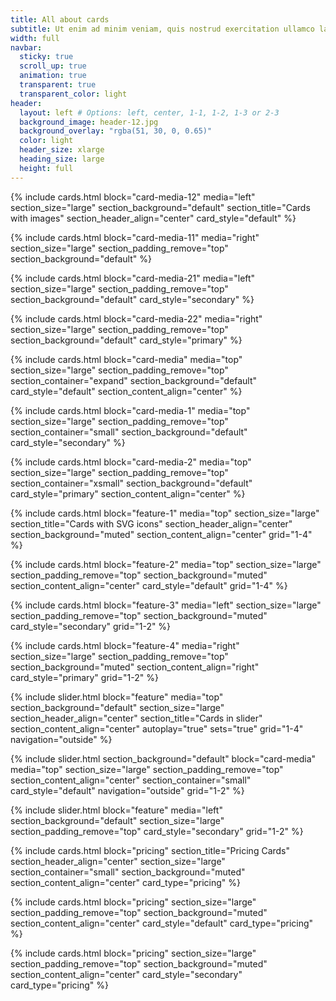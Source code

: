 ```yaml
---
title: All about cards
subtitle: Ut enim ad minim veniam, quis nostrud exercitation ullamco laboris nisi ut aliquip ex ea commodo consequat. Duis aute irure dolor in reprehenderit in voluptate velit.
width: full
navbar:
  sticky: true
  scroll_up: true
  animation: true
  transparent: true
  transparent_color: light
header:
  layout: left # Options: left, center, 1-1, 1-2, 1-3 or 2-3
  background_image: header-12.jpg
  background_overlay: "rgba(51, 30, 0, 0.65)"
  color: light
  header_size: xlarge
  heading_size: large
  height: full
---
```


{% include cards.html 
  block="card-media-12" 
  media="left" 
  section_size="large"
  section_background="default"
  section_title="Cards with images"
  section_header_align="center"
  card_style="default"
%}

{% include cards.html 
  block="card-media-11" 
  media="right" 
  section_size="large"
  section_padding_remove="top"
  section_background="default"
%}

{% include cards.html 
  block="card-media-21" 
  media="left" 
  section_size="large"
  section_padding_remove="top"
  section_background="default"
  card_style="secondary"
%}

{% include cards.html 
  block="card-media-22" 
  media="right" 
  section_size="large"
  section_padding_remove="top"
  section_background="default"
  card_style="primary"
%}

{% include cards.html 
  block="card-media" 
  media="top" 
  section_size="large"
  section_padding_remove="top"
  section_container="expand"
  section_background="default"
  card_style="default"
  section_content_align="center"
%}

{% include cards.html 
  block="card-media-1" 
  media="top" 
  section_size="large"
  section_padding_remove="top"
  section_container="small"
  section_background="default"
  card_style="secondary"
%}

{% include cards.html 
  block="card-media-2" 
  media="top" 
  section_size="large"
  section_padding_remove="top"
  section_container="xsmall"
  section_background="default"
  card_style="primary"
  section_content_align="center"
%}

{% include cards.html 
  block="feature-1" 
  media="top" 
  section_size="large"
  section_title="Cards with SVG icons"
  section_header_align="center"
  section_background="muted"
  section_content_align="center"
  grid="1-4"
%}

{% include cards.html 
  block="feature-2" 
  media="top" 
  section_size="large"
  section_padding_remove="top"
  section_background="muted"
  section_content_align="center"
  card_style="default"
  grid="1-4"
%}

{% include cards.html 
  block="feature-3" 
  media="left" 
  section_size="large"
  section_padding_remove="top"
  section_background="muted"
  card_style="secondary"
  grid="1-2"
%}

{% include cards.html 
  block="feature-4" 
  media="right" 
  section_size="large"
  section_padding_remove="top"
  section_background="muted"
  section_content_align="right"
  card_style="primary"
  grid="1-2"
%}

{% include slider.html 
  block="feature" 
  media="top" 
  section_background="default"
  section_size="large"
  section_header_align="center" 
  section_title="Cards in slider" 
  section_content_align="center"
  autoplay="true"
  sets="true"
  grid="1-4"
  navigation="outside"
%}

{% include slider.html 
  section_background="default"
  block="card-media" 
  media="top" 
  section_size="large"
  section_padding_remove="top"
  section_content_align="center"
  section_container="small"
  card_style="default"
  navigation="outside"
  grid="1-2"
%}

{% include slider.html 
  block="feature" 
  media="left" 
  section_background="default"
  section_size="large"
  section_padding_remove="top"
  card_style="secondary"
  grid="1-2"
%}

{% include cards.html 
  block="pricing" 
  section_title="Pricing Cards" 
  section_header_align="center"
  section_size="large"
  section_container="small"
  section_background="muted" 
  section_content_align="center"
  card_type="pricing"
%}

{% include cards.html 
  block="pricing" 
  section_size="large"
  section_padding_remove="top"
  section_background="muted" 
  section_content_align="center"
  card_style="default"
  card_type="pricing"
%}

{% include cards.html 
  block="pricing" 
  section_size="large"
  section_padding_remove="top"
  section_background="muted" 
  section_content_align="center"
  card_style="secondary"
  card_type="pricing"
%}

